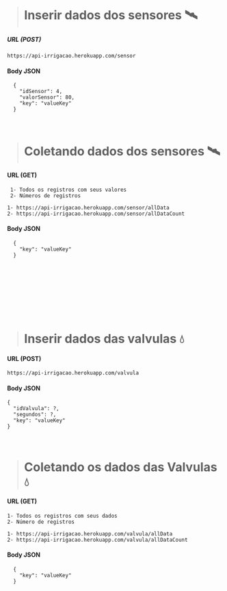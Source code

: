 > # Inserir dados dos sensores 🛰
##### URL (POST)

```
https://api-irrigacao.herokuapp.com/sensor
```

#### Body JSON
```
  {
    "idSensor": 4,      
    "valorSensor": 80,
    "key": "valueKey"
  }
```

<br>

> # Coletando dados dos sensores 🛰
#### URL (GET)
     1- Todos os registros com seus valores
     2- Números de registros

```
1- https://api-irrigacao.herokuapp.com/sensor/allData
2- https://api-irrigacao.herokuapp.com/sensor/allDataCount
```

#### Body JSON
```
  {
    "key": "valueKey"
  }
```

# ㅤ
<br><br>

> # Inserir dados das valvulas 💧
#### URL (POST)
```
https://api-irrigacao.herokuapp.com/valvula
```
#### Body JSON
```
{
  "idValvula": ?,
  "segundos": ?,
  "key": "valueKey"
}
```

<br>

> # Coletando os dados das Valvulas 💧
#### URL (GET)
    1- Todos os registros com seus dados
    2- Número de registros

```
1- https://api-irrigacao.herokuapp.com/valvula/allData        
2- https://api-irrigacao.herokuapp.com/valvula/allDataCount
```

#### Body JSON
```
  {
    "key": "valueKey"
  }
```
